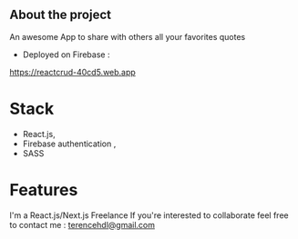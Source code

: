 ## About the project

An awesome App to share with others all your favorites quotes

- Deployed on Firebase :

https://reactcrud-40cd5.web.app

# Stack

- React.js,
- Firebase authentication ,
- SASS

# Features

I'm a React.js/Next.js Freelance
If you're interested to collaborate feel free to contact me :
terencehdl@gmail.com
